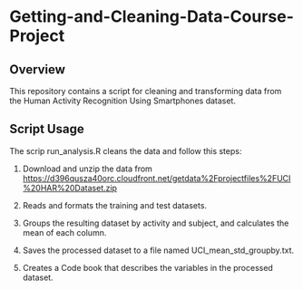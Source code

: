 # Getting-and-Cleaning-Data-Course-Project

## Overview

This repository contains a script for cleaning and transforming data from the Human Activity Recognition Using Smartphones dataset.

## Script Usage

The scrip run_analysis.R cleans the data and follow this steps:

1.  Download and unzip the data from <https://d396qusza40orc.cloudfront.net/getdata%2Fprojectfiles%2FUCI%20HAR%20Dataset.zip>

2.  Reads and formats the training and test datasets.

3.  Groups the resulting dataset by activity and subject, and calculates the mean of each column.

4.  Saves the processed dataset to a file named UCI_mean_std_groupby.txt.

5.  Creates a Code book that describes the variables in the processed dataset.
